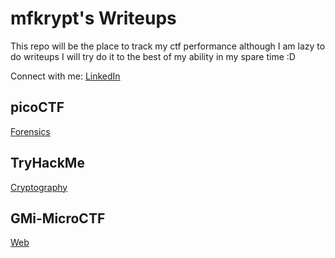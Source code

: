 # mfkrypt's Writeups

This repo will be the place to track my ctf performance although I am lazy to do writeups I will try do it to the best of my ability in my spare time :D

Connect with me: [LinkedIn](https://www.linkedin.com/in/ammar-nawfal-a81456286/)


## picoCTF

[Forensics](https://github.com/mfkrypt/CTF-Writeups/tree/main/picoCTF#forensics)


## TryHackMe

[Cryptography](https://github.com/mfkrypt/CTF-Writeups/tree/main/TryHackMe#cryptography)


## GMi-MicroCTF

[Web](https://github.com/mfkrypt/CTF-Writeups/tree/main/Gmi-MicroCTF#web)

